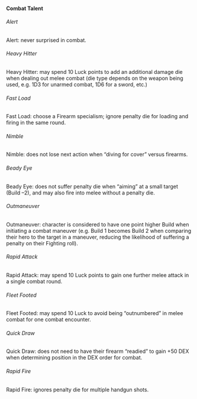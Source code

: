 #### Combat Talent
###### Alert
  Alert: never surprised in combat.
###### Heavy Hitter
  Heavy Hitter: may spend 10 Luck points to add an additional damage die when dealing out melee combat (die type depends on the weapon being used, e.g. 1D3 for unarmed combat, 1D6 for a sword, etc.)
###### Fast Load
  Fast Load: choose a Firearm specialism; ignore penalty die for loading and firing in the same round.
###### Nimble
  Nimble: does not lose next action when “diving for cover” versus firearms.
###### Beady Eye
Beady Eye: does not suffer penalty die when “aiming” at a small target (Build –2), and may also fire into melee without a penalty die.
###### Outmaneuver
Outmaneuver: character is considered to have one point higher Build when initiating a combat maneuver (e.g. Build 1 becomes Build 2 when comparing their hero to the target in a maneuver, reducing the likelihood of suffering a penalty on their Fighting roll).
###### Rapid Attack
Rapid Attack: may spend 10 Luck points to gain one further melee attack in a single combat round.
###### Fleet Footed
Fleet Footed: may spend 10 Luck to avoid being “outnumbered” in melee combat for one combat encounter.
###### Quick Draw
Quick Draw: does not need to have their firearm “readied” to gain +50 DEX when determining position in the DEX order for combat.
###### Rapid Fire
Rapid Fire: ignores penalty die for multiple handgun shots.